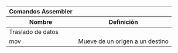 <table align ="center">
  <thead>
    <tr>
      <th><b>Comandos Assembler<b><th> 
    </tr>
    <tr>
      <th>Nombre</th>
      <th>Definición</th>
    </tr>
  </thead>
  <tbody>
    <tr><td>Traslado de datos</td></tr>
    <tr>
      <td>mov</td>
      <td>Mueve de un origen a un destino</td>
    </tr>
  </tbody>
</table>
